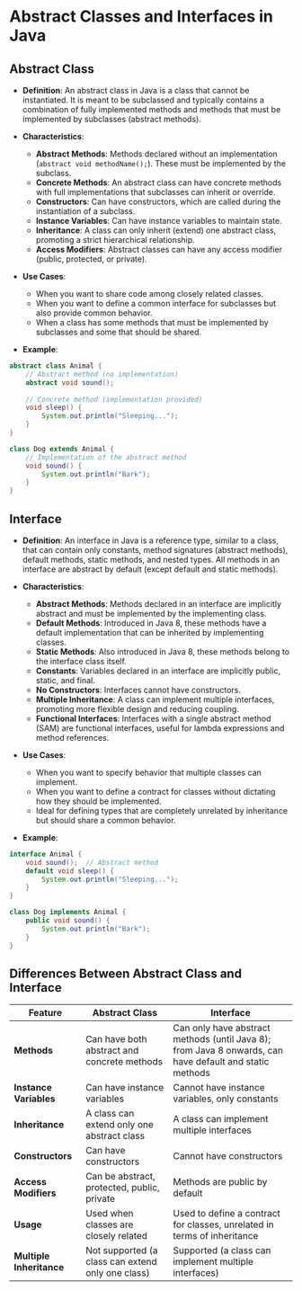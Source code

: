 
# Abstract Classes and Interfaces in Java

## Abstract Class

- **Definition**: An abstract class in Java is a class that cannot be instantiated. It is meant to be subclassed and typically contains a combination of fully implemented methods and methods that must be implemented by subclasses (abstract methods).

- **Characteristics**:
  - **Abstract Methods**: Methods declared without an implementation (`abstract void methodName();`). These must be implemented by the subclass.
  - **Concrete Methods**: An abstract class can have concrete methods with full implementations that subclasses can inherit or override.
  - **Constructors**: Can have constructors, which are called during the instantiation of a subclass.
  - **Instance Variables**: Can have instance variables to maintain state.
  - **Inheritance**: A class can only inherit (extend) one abstract class, promoting a strict hierarchical relationship.
  - **Access Modifiers**: Abstract classes can have any access modifier (public, protected, or private).

- **Use Cases**:
  - When you want to share code among closely related classes.
  - When you want to define a common interface for subclasses but also provide common behavior.
  - When a class has some methods that must be implemented by subclasses and some that should be shared.

- **Example**:
```java
abstract class Animal {
    // Abstract method (no implementation)
    abstract void sound();
    
    // Concrete method (implementation provided)
    void sleep() {
        System.out.println("Sleeping...");
    }
}

class Dog extends Animal {
    // Implementation of the abstract method
    void sound() {
        System.out.println("Bark");
    }
}
```

## Interface

- **Definition**: An interface in Java is a reference type, similar to a class, that can contain only constants, method signatures (abstract methods), default methods, static methods, and nested types. All methods in an interface are abstract by default (except default and static methods).

- **Characteristics**:
  - **Abstract Methods**: Methods declared in an interface are implicitly abstract and must be implemented by the implementing class.
  - **Default Methods**: Introduced in Java 8, these methods have a default implementation that can be inherited by implementing classes.
  - **Static Methods**: Also introduced in Java 8, these methods belong to the interface class itself.
  - **Constants**: Variables declared in an interface are implicitly public, static, and final.
  - **No Constructors**: Interfaces cannot have constructors.
  - **Multiple Inheritance**: A class can implement multiple interfaces, promoting more flexible design and reducing coupling.
  - **Functional Interfaces**: Interfaces with a single abstract method (SAM) are functional interfaces, useful for lambda expressions and method references.

- **Use Cases**:
  - When you want to specify behavior that multiple classes can implement.
  - When you want to define a contract for classes without dictating how they should be implemented.
  - Ideal for defining types that are completely unrelated by inheritance but should share a common behavior.

- **Example**:
```java
interface Animal {
    void sound();  // Abstract method
    default void sleep() {
        System.out.println("Sleeping...");
    }
}

class Dog implements Animal {
    public void sound() {
        System.out.println("Bark");
    }
}
```

## Differences Between Abstract Class and Interface

| Feature                       | Abstract Class                                           | Interface                                             |
|-------------------------------|----------------------------------------------------------|-------------------------------------------------------|
| **Methods**                   | Can have both abstract and concrete methods              | Can only have abstract methods (until Java 8); from Java 8 onwards, can have default and static methods |
| **Instance Variables**        | Can have instance variables                              | Cannot have instance variables, only constants        |
| **Inheritance**               | A class can extend only one abstract class               | A class can implement multiple interfaces             |
| **Constructors**              | Can have constructors                                   | Cannot have constructors                             |
| **Access Modifiers**          | Can be abstract, protected, public, private              | Methods are public by default                         |
| **Usage**                     | Used when classes are closely related                    | Used to define a contract for classes, unrelated in terms of inheritance |
| **Multiple Inheritance**      | Not supported (a class can extend only one class)        | Supported (a class can implement multiple interfaces) |

